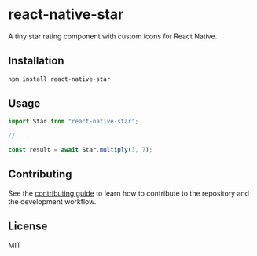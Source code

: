 # react-native-star

A tiny star rating component with custom icons for React Native.

## Installation

```sh
npm install react-native-star
```

## Usage

```js
import Star from "react-native-star";

// ...

const result = await Star.multiply(3, 7);
```

## Contributing

See the [contributing guide](CONTRIBUTING.md) to learn how to contribute to the repository and the development workflow.

## License

MIT
